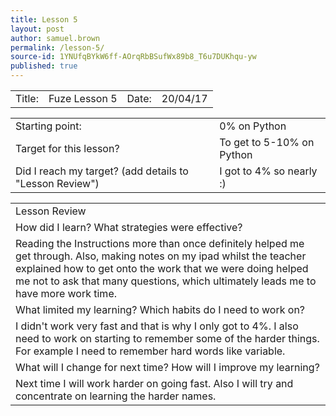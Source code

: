 ```yaml
---
title: Lesson 5
layout: post
author: samuel.brown
permalink: /lesson-5/
source-id: 1YNUfqBYkW6ff-AOrqRbBSufWx89b8_T6u7DUKhqu-yw
published: true
---
```

<table>
  <tr>
    <td>Title:</td>
    <td>Fuze Lesson 5</td>
    <td>Date:</td>
    <td>20/04/17</td>
  </tr>
</table>


<table>
  <tr>
    <td>Starting point:</td>
    <td>0% on Python</td>
  </tr>
  <tr>
    <td>Target for this lesson?</td>
    <td>To get to 5-10% on Python</td>
  </tr>
  <tr>
    <td>Did I reach my target? 
(add details to "Lesson Review")</td>
    <td>I got to 4% so nearly :)</td>
  </tr>
</table>


<table>
  <tr>
    <td>Lesson Review</td>
  </tr>
  <tr>
    <td>How did I learn? What strategies were effective? </td>
  </tr>
  <tr>
    <td>Reading the Instructions more than once definitely helped me get through. Also, making notes on my ipad whilst the teacher explained how to get onto the work that we were doing helped me not to ask that many questions, which ultimately leads me to have more work time. </td>
  </tr>
  <tr>
    <td>What limited my learning? Which habits do I need to work on? </td>
  </tr>
  <tr>
    <td>I didn't work very fast and that is why I only got to 4%. I also need to work on starting to remember some of the harder things. For example I need to remember hard words like variable.</td>
  </tr>
  <tr>
    <td>What will I change for next time? How will I improve my learning?</td>
  </tr>
  <tr>
    <td>Next time I will work harder on going fast. Also I will try and concentrate on learning the harder names.</td>
  </tr>
</table>


